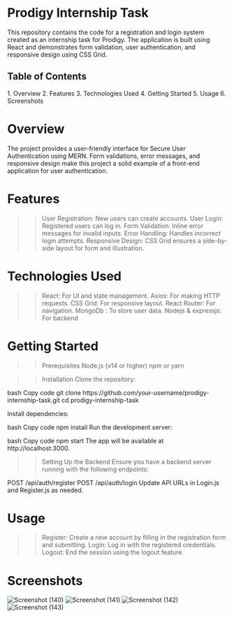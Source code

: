 <h1>Prodigy Internship Task</h1>
<p>This repository contains the code for a registration and login system created as an internship task for Prodigy. 
  The application is built using React and demonstrates form validation, user authentication, and responsive design using CSS Grid. </p>

<h2>Table of Contents</h2>
1. Overview
2. Features
3. Technologies Used
4. Getting Started
5. Usage
6. Screenshots

# Overview
The project provides a user-friendly interface for Secure User Authentication using MERN.
Form validations, error messages, and responsive design make this project a solid example of a front-end application for user authentication.

# Features
>> User Registration: New users can create accounts.
>> User Login: Registered users can log in.
>> Form Validation: Inline error messages for invalid inputs.
>> Error Handling: Handles incorrect login attempts.
>> Responsive Design: CSS Grid ensures a side-by-side layout for form and illustration.

# Technologies Used
>> React: For UI and state management.
>> Axios: For making HTTP requests.
>> CSS Grid: For responsive layout.
>> React Router: For navigation.
>> MongoDb : To store user data.
>> Nodejs & expressjs: For backend


# Getting Started

>> Prerequisites
  Node.js (v14 or higher)
  npm or yarn

>> Installation
  Clone the repository:
<div>
bash
Copy code
git clone https://github.com/your-username/prodigy-internship-task.git
cd prodigy-internship-task
</div>

  Install dependencies:
  
bash
Copy code
npm install
Run the development server:

bash
Copy code
npm start
The app will be available at http://localhost:3000.

>> Setting Up the Backend
Ensure you have a backend server running with the following endpoints:

POST /api/auth/register
POST /api/auth/login
Update API URLs in Login.js and Register.js as needed.

# Usage
>> Register: Create a new account by filling in the registration form and submitting.
>> Login: Log in with the registered credentials.
>> Logout: End the session using the logout feature.

# Screenshots
![Screenshot (140)](https://github.com/user-attachments/assets/419ee8c7-7414-41c8-8eab-c69d8c3df5e7)
![Screenshot (141)](https://github.com/user-attachments/assets/3f4c0c1d-bb1b-4ef6-9d8e-5cf4a4b8d891)
![Screenshot (142)](https://github.com/user-attachments/assets/92a59599-2565-45b6-a965-8a2031dea88f)
![Screenshot (143)](https://github.com/user-attachments/assets/481a4a71-38e0-4495-a338-b79af044a298)


